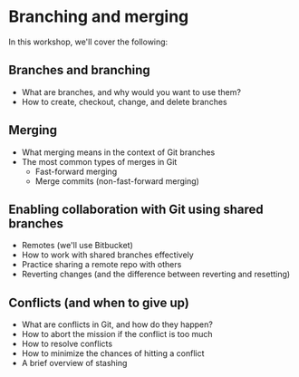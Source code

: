 # Branching and merging

In this workshop, we'll cover the following:

## Branches and branching

* What are branches, and why would you want to use them?
* How to create, checkout, change, and delete branches

## Merging

* What merging means in the context of Git branches
* The most common types of merges in Git
  * Fast-forward merging
  * Merge commits (non-fast-forward merging)

## Enabling collaboration with Git using shared branches

* Remotes (we'll use Bitbucket)
* How to work with shared branches effectively
* Practice sharing a remote repo with others
* Reverting changes (and the difference between reverting and resetting)

## Conflicts (and when to give up)

* What are conflicts in Git, and how do they happen?
* How to abort the mission if the conflict is too much
* How to resolve conflicts
* How to minimize the chances of hitting a conflict
* A brief overview of stashing
